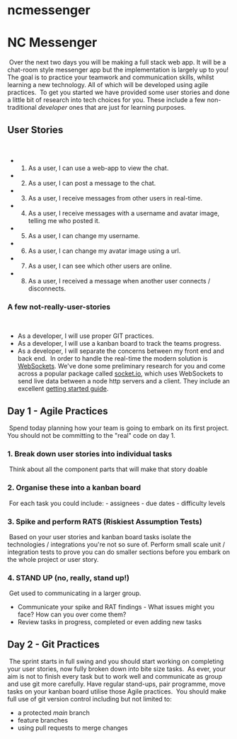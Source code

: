 # ncmessenger

# NC Messenger
​
Over the next two days you will be making a full stack web app. It will be a chat-room style messenger app but the implementation is largely up to you!
​
The goal is to practice your teamwork and communication skills, whilst learning a new technology. All of which will be developed using agile practices.
​
To get you started we have provided some user stories and done a little bit of research into tech choices for you. These include a few non-traditional _developer_ ones that are just for learning purposes.
​
## User Stories
​
- 1. As a user, I can use a web-app to view the chat.
- 2. As a user, I can post a message to the chat.
- 3. As a user, I receive messages from other users in real-time.
- 4. As a user, I receive messages with a username and avatar image, telling me who posted it.
- 5. As a user, I can change my username.
- 6. As a user, I can change my avatar image using a url.
- 7. As a user, I can see which other users are online.
- 8. As a user, I received a message when another user connects / disconnects.
​
### A few not-really-user-stories
​
- As a developer, I will use proper GIT practices.
- As a developer, I will use a kanban board to track the teams progress.
- As a developer, I will separate the concerns between my front end and back end.
​
In order to handle the real-time the modern solution is [WebSockets](https://en.wikipedia.org/wiki/WebSocket). We've done some preliminary research for you and come across a popular package called [socket.io](https://socket.io/), which uses WebSockets to send live data between a node http servers and a client. They include an excellent [getting started guide](https://socket.io/get-started/chat/).
​
## Day 1 - Agile Practices
​
Spend today planning how your team is going to embark on its first project.
You should not be committing to the "real" code on day 1.
​
### 1. Break down user stories into individual tasks
​
Think about all the component parts that will make that story doable
​
### 2. Organise these into a kanban board
​
For each task you could include: - assignees - due dates - difficulty levels
​
### 3. Spike and perform RATS (Riskiest Assumption Tests)
​
Based on your user stories and kanban board tasks isolate the technologies / integrations you're not so sure of. Perform small scale unit / integration tests to prove you can do smaller sections before you embark on the whole project or user story.
​
### 4. STAND UP (no, really, stand up!)
​
Get used to communicating in a larger group.
​
- Communicate your spike and RAT findings - What issues might you face? How can you over come them?
- Review tasks in progress, completed or even adding new tasks
​
## Day 2 - Git Practices
​
The sprint starts in full swing and you should start working on completing your user stories, now fully broken down into bite size tasks.
​
As ever, your aim is not to finish every task but to work well and communicate as group and use git more carefully. Have regular stand-ups, pair programme, move tasks on your kanban board utilise those Agile practices.
​
You should make full use of git version control including but not limited to:
​
- a protected _main_ branch
- feature branches
- using pull requests to merge changes

